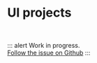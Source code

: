 # UI projects

<br>

::: alert Work in progress.  
[Follow the issue on Github](https://github.com/vue-a11y/vue-a11y.com/issues/8)
:::